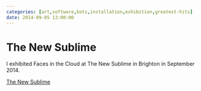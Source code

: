 ```yaml
---
categories: [art,software,bots,installation,exhibition,greatest-hits]
date: 2014-09-05 13:00:00
---
```


# The New Sublime

I exhibited Faces in the Cloud at The New Sublime in Brighton in September 2014. 

[The New Sublime](http://thenewsublime.fortunecatproductions.com/)